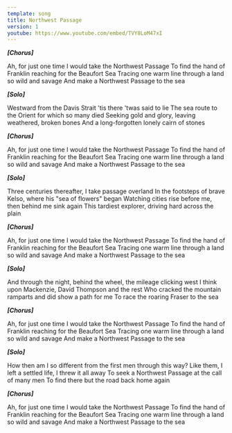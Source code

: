 ```yaml
---
template: song
title: Northwest Passage
version: 1
youtube: https://www.youtube.com/embed/TVY8LoM47xI
---
```

***\[Chorus]***

Ah, for just one time I would take the Northwest Passage
To find the hand of Franklin reaching for the Beaufort Sea
Tracing one warm line through a land so wild and savage
And make a Northwest Passage to the sea

***\[Solo]***

Westward from the Davis Strait 'tis there 'twas said to lie
The sea route to the Orient for which so many died
Seeking gold and glory, leaving weathered, broken bones
And a long-forgotten lonely cairn of stones

***\[Chorus]***

Ah, for just one time I would take the Northwest Passage
To find the hand of Franklin reaching for the Beaufort Sea
Tracing one warm line through a land so wild and savage
And make a Northwest Passage to the sea

***\[Solo]***

Three centuries thereafter, I take passage overland
In the footsteps of brave Kelso, where his "sea of flowers" began
Watching cities rise before me, then behind me sink again
This tardiest explorer, driving hard across the plain

***\[Chorus]***

Ah, for just one time I would take the Northwest Passage
To find the hand of Franklin reaching for the Beaufort Sea
Tracing one warm line through a land so wild and savage
And make a Northwest Passage to the sea

***\[Solo]***

And through the night, behind the wheel, the mileage clicking west
I think upon Mackenzie, David Thompson and the rest
Who cracked the mountain ramparts and did show a path for me
To race the roaring Fraser to the sea

***\[Chorus]***

Ah, for just one time I would take the Northwest Passage
To find the hand of Franklin reaching for the Beaufort Sea
Tracing one warm line through a land so wild and savage
And make a Northwest Passage to the sea

***\[Solo]***

How then am I so different from the first men through this way?
Like them, I left a settled life, I threw it all away
To seek a Northwest Passage at the call of many men
To find there but the road back home again

***\[Chorus]***

Ah, for just one time I would take the Northwest Passage
To find the hand of Franklin reaching for the Beaufort Sea
Tracing one warm line through a land so wild and savage
And make a Northwest Passage to the sea